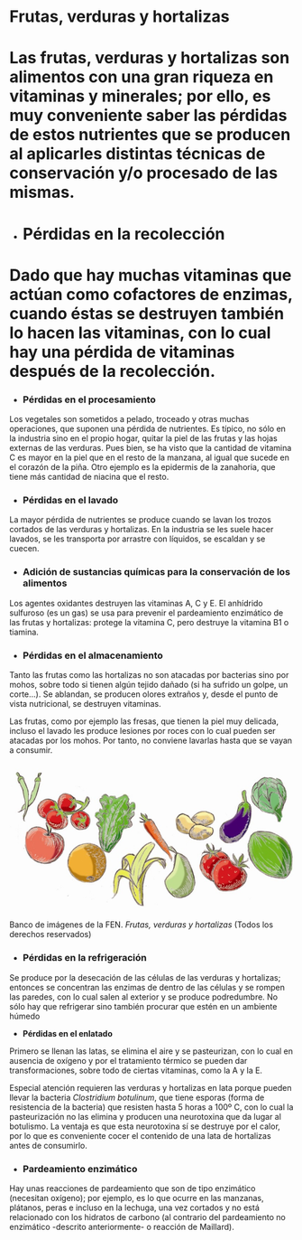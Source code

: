 # Frutas, verduras y hortalizas

# Las **frutas, verduras y hortalizas** son alimentos con una gran riqueza en vitaminas y minerales; por ello, es muy conveniente saber las pérdidas de estos nutrientes que se producen al aplicarles distintas técnicas de conservación y/o procesado de las mismas.

*   # **Pérdidas en la recolección**
    

# Dado que hay muchas vitaminas que actúan como cofactores de enzimas, cuando éstas se destruyen también lo hacen las vitaminas, con lo cual hay una pérdida de vitaminas después de la recolección.

*   ### Pérdidas en el procesamiento
    

Los vegetales son sometidos a pelado, troceado y otras muchas operaciones, que suponen una pérdida de nutrientes. Es típico, no sólo en la industria sino en el propio hogar, quitar la piel de las frutas y las hojas externas de las verduras. Pues bien, se ha visto que la cantidad de vitamina C es mayor en la piel que en el resto de la manzana, al igual que sucede en el corazón de la piña. Otro ejemplo es la epidermis de la zanahoria, que tiene más cantidad de niacina que el resto.

*   ### Pérdidas en el lavado
    

La mayor pérdida de nutrientes se produce cuando se lavan los trozos cortados de las verduras y hortalizas. En la industria se les suele hacer lavados, se les transporta por arrastre con líquidos, se escaldan y se cuecen.

*   ### Adición de sustancias químicas para la conservación de los alimentos
    

Los agentes oxidantes destruyen las vitaminas A, C y E. El anhídrido sulfuroso (es un gas) se usa para prevenir el pardeamiento enzimático de las frutas y hortalizas: protege la vitamina C, pero destruye la vitamina B1 o tiamina.

*   ### Pérdidas en el almacenamiento
    

Tanto las frutas como las hortalizas no son atacadas por bacterias sino por mohos, sobre todo si tienen algún tejido dañado (si ha sufrido un golpe, un corte...). Se ablandan, se producen olores extraños y, desde el punto de vista nutricional, se destruyen vitaminas.

Las frutas, como por ejemplo las fresas, que tienen la piel muy delicada, incluso el lavado les produce lesiones por roces con lo cual pueden ser atacadas por los mohos. Por tanto, no conviene lavarlas hasta que se vayan a consumir.


![Alimentos vegetales](img/verduras_y_hortalizas.jpg "Frutas, verduras y hortalizas")


Banco de imágenes de la FEN. _Frutas, verduras y hortalizas_ (Todos los derechos reservados)

*   ### Pérdidas en la refrigeración
    

Se produce por la desecación de las células de las verduras y hortalizas; entonces se concentran las enzimas de dentro de las células y se rompen las paredes, con lo cual salen al exterior y se produce podredumbre. No sólo hay que refrigerar sino también procurar que estén en un ambiente húmedo

*   **Pérdidas en el enlatado**

Primero se llenan las latas, se elimina el aire y se pasteurizan, con lo cual en ausencia de oxígeno y por el tratamiento térmico se pueden dar transformaciones, sobre todo de ciertas vitaminas, como la A y la E.

Especial atención requieren las verduras y hortalizas en lata porque pueden llevar la bacteria _Clostridium botulinum_, que tiene esporas (forma de resistencia de la bacteria) que resisten hasta 5 horas a 100º C, con lo cual la pasteurización no las elimina y producen una neurotoxina que da lugar al botulismo. La ventaja es que esta neurotoxina sí se destruye por el calor, por lo que es conveniente cocer el contenido de una lata de hortalizas antes de consumirlo.

*   ### Pardeamiento enzimático
    

Hay unas reacciones de pardeamiento que son de tipo enzimático (necesitan oxígeno); por ejemplo, es lo que ocurre en las manzanas, plátanos, peras e incluso en la lechuga, una vez cortados y no está relacionado con los hidratos de carbono (al contrario del pardeamiento no enzimático -descrito anteriormente- o reacción de Maillard).